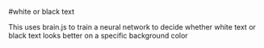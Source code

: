 #white or black text

This uses brain.js to train a neural network to decide whether white text or black text looks better on a specific background color